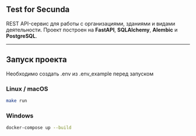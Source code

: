 ## Test for Secunda

REST API-сервис для работы с организациями, зданиями и видами деятельности.
Проект построен на **FastAPI**, **SQLAlchemy**, **Alembic** и **PostgreSQL**.

---

## Запуск проекта
Необходимо создать .env из .env_example перед запуском

### Linux / macOS
```bash
make run
```
### Windows
```bash
docker-compose up --build
```
